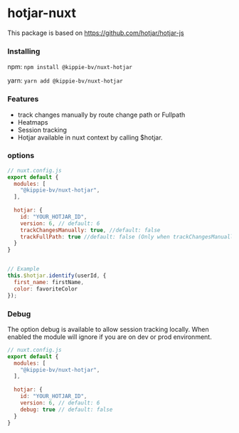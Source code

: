 # hotjar-nuxt
This package is based on https://github.com/hotjar/hotjar-js

### Installing
npm: `npm install @kippie-bv/nuxt-hotjar`

yarn: `yarn add @kippie-bv/nuxt-hotjar`

### Features
- track changes manually by route change path or Fullpath
- Heatmaps
- Session tracking
- Hotjar available in nuxt context by calling $hotjar.


### options
```js
// nuxt.config.js
export default {
  modules: [
    "@kippie-bv/nuxt-hotjar",
  ],
  
  hotjar: {
    id: "YOUR_HOTJAR_ID",
    version: 6, // default: 6
    trackChangesManually: true, //default: false
    trackFullPath: true //default: false (Only when trackChangesManually is enabled)
  }
}


// Example
this.$hotjar.identify(userId, {
  first_name: firstName,
  color: favoriteColor
});
```


### Debug
The option debug is available to allow session tracking locally. When enabled the module will ignore if you are on dev or prod environment.


```js
// nuxt.config.js
export default {
  modules: [
    "@kippie-bv/nuxt-hotjar",
  ],
  
  hotjar: {
    id: "YOUR_HOTJAR_ID",
    version: 6, // default: 6
    debug: true // default: false
  }
}
```

